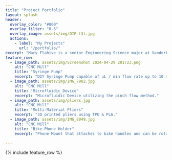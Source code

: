 ```yaml
---
title: "Project Portfolio"
layout: splash
header:
  overlay_color: "#000"
  overlay_filter: "0.5"
  overlay_image: assets/img/OIP (3).jpg
  actions:
    - label: "My Projects"
      url: "/portfolio/"
excerpt: "Mary Flahive is a senior Engineering Science major at Vanderbilt University concentrating on Product Development. Her projects focus on CAD, 3D printing, and various additive manufacturing techniques."
feature_row:
  - image_path: assets/img/Screenshot 2024-04-29 201723.png
    alt: "CNC Mill"
    title: "Syringe Pump"
    excerpt: "DIY Syringe Pump capable of uL / min flow rate up to 10 mL / min."
  - image_path: assets/img/IMG_7902.jpg
    alt: "CNC Mill"
    title: "Microfluidic Device"
    excerpt: "Microfluidic Device utilizing the pinch flow method."
  - image_path: assets/img/pliers.jpg
    alt: "CNC Mill"
    title: "Multi-Material Pliers"
    excerpt: "3D printed pliers using TPU & PLA."
  - image_path: assets/img/IMG_8049.jpg
    alt: "CNC Mill"
    title: "Bike Phone Holder"
    excerpt: "Phone Mount that attaches to bike handles and can be rotated between portrate and landscape orientations."

---
```


{% include feature_row %}


